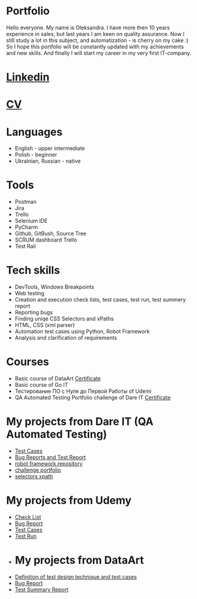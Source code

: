 # Portfolio

Hello everyone. My name is Oleksandra. I have more then 10 years experience in sales, but last years I am keen on quality assurance. Now I still study a lot in this subject, and automatization  - is cherry on my cake :)
So I hope this portfolio will be constantly updated with my achievements and new skills. And finally I will start my career in my very first IT-company.

# [Linkedin](https://www.linkedin.com/in/oleksandra-herasymovych/)

# [CV](https://drive.google.com/file/d/1kOXa59hT_265NYr8UYsl4P627JGGMsi1/view?usp=sharing)

# Languages
* English - upper intermediate
* Polish - beginner
* Ukrainian, Russian - native

# Tools
* Postman
* Jira
* Trello
* Selenium IDE
* PyCharm
* Github, GitBush, Source Tree
* SCRUM dashboard Trello
* Test Rail

# Tech skills
* DevTools, Windows Breakpoints
* Web testing
* Creation and execution check lists, test cases, test run, test summery report
* Reporting bugs
* Finding uniqe CSS Selectors and xPaths
* HTML, CSS (xml parser)
* Automation test cases using Python, Robot Framework
* Analysis and clarification of requirements 

# Courses
* Basic course of DataArt [Certificate](https://drive.google.com/file/d/1cUq0nq0xXys-VSsWYzHJ_NhbFmNowR9y/view?usp=sharing)
* Basic course of Go IT
* Тестирование ПО с Нуля до Первой Работы of Udemi
* ️QA Automated Testing Portfolio challenge of Dare IT [Certificate](https://drive.google.com/file/d/1LnEu1zEy-H-qroG2eKke_E9ET6WSwPpc/view?usp=sharing)

# My projects from Dare IT (QA Automated Testing)
* [Test Cases](https://drive.google.com/drive/folders/1bHxWFg8N61tbv_8AWrfKVshd0jcbcUc2?usp=sharing)
* [Bug Reports and Test Report](https://drive.google.com/drive/folders/1ltPv1d0IUAsFtGos5lvh6eo7qp7hn_5y?usp=sharing)
* [robot framework repository](https://github.com/Herasymovych/_robotframework.git)
* [challenge portfolio](https://github.com/Herasymovych/challenge_portfolio_oleksandra2.git)
* [selectors xpath](https://github.com/Herasymovych/challenge_portfolio_oleksandra2/blob/ae896dd81c50883a63aa22e4d1c3bff16a64a059/README.md)
# My projects from Udemy
* [Check List](https://docs.google.com/spreadsheets/d/1JLWQbfamToknnKKt15g7yAhiVuXUAcUWrzRR3FxOVZE/edit?usp=sharing)
* [Bug Report](https://docs.google.com/spreadsheets/d/1H65owvwIsRIg8QblFAwVt2MXIALKl71EYuCrtMoDXfw/edit?usp=sharing)
* [Test Cases](https://drive.google.com/file/d/1hthSMuwl3Qcztc8CgTTCKlHXCWpB5fSu/view?usp=sharing)
* [Test Run](https://drive.google.com/file/d/1KoAKcTzm69Ur1cn5dJuU9Il3MSu8ReFp/view?usp=sharing)
* # My projects from DataArt
* [Definition of test design technique and test cases](https://docs.google.com/spreadsheets/d/16uhRJdeTqu_EjnrkETjQufL_uPeyjf1L/edit?usp=sharing&ouid=117091977514986612577&rtpof=true&sd=true)
* [Bug Report](https://docs.google.com/spreadsheets/d/13EyOmlnVFnFx_H7f63sDvLg5E2-YdJ17/edit?usp=sharing&ouid=117091977514986612577&rtpof=true&sd=true)
* [Test Summary Report](https://docs.google.com/document/d/1urzR2F7177wk6NGAoIS6JKXjw3nzDMVA/edit?usp=sharing&ouid=117091977514986612577&rtpof=true&sd=true)

